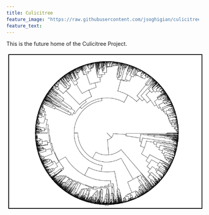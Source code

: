 ```yaml
---
title: Culicitree
feature_image: "https://raw.githubusercontent.com/jsoghigian/culicitree/gh-pages/images/mosquito_newcrop.jpg"
feature_text:
---
```

This is the future home of the Culicitree Project.

<img align="center" src="https://raw.githubusercontent.com/jsoghigian/culicitree/gh-pages/images/mcc.tacted.tre.png" style="border:2px solid black;margin:5px 5px 5px 5px">


